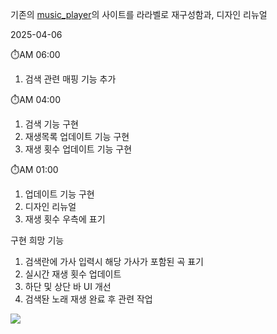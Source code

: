 기존의 [music_player](https://github.com/D-opamin-e/music_player)의 사이트를 라라벨로 재구성함과, 디자인 리뉴얼

2025-04-06

⏱️AM 06:00
1. 검색 관련 매핑 기능 추가

⏱️AM 04:00

1. 검색 기능 구현
2. 재생목록 업데이트 기능 구현
3. 재생 횟수 업데이트 기능 구현

⏱️AM 01:00

1. 업데이트 기능 구현
2. 디자인 리뉴얼
3. 재생 횟수 우측에 표기


구현 희망 기능
1. 검색란에 가사 입력시 해당 가사가 포함된 곡 표기
2. 실시간 재생 횟수 업데이트
3. 하단 및 상단 바 UI 개선
4. 검색돤 노래 재생 완료 후 관련 작업


<img src="https://media.discordapp.net/attachments/895639765402132490/1358328768153784372/A8BBB9F9-B703-4445-BA09-807CEDD224B8.jpg?ex=67f371be&is=67f2203e&hm=ece68c11863bb3a64483b65861b1d6701fbb890ffa96df3655730aa1ca4e77b9&">
